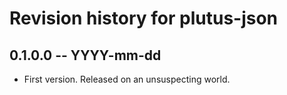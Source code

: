 # Revision history for plutus-json

## 0.1.0.0 -- YYYY-mm-dd

* First version. Released on an unsuspecting world.
